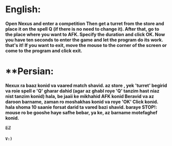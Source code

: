 # English:

**Open Nexus and enter a competition
Then get a turret from the store and place it on the spell Q 
(if there is no need to change it). After that, go to the place 
where you want to AFK. Specify the duration and click OK. 
Now you have ten seconds to enter the game and let the program do its work. 
that's it! If you want to exit, move the mouse to the corner of the screen or come to the program and click exit.**


# **Persian:

**Nexux ra baaz konid va vaared match shavid.
az store , yek 'turret' begirid va roie spell e 'Q' gharar dahid (agar az ghabl roye 'Q' tanzim hast niaz nist tanzim konid)
hala, be jaaii ke mikhahid AFK konid Beravid va az daroon barname, zaman ro moshakhas konid va roye 'OK' Click konid.
hala shoma 10 saanie forsat darid ta vared bazi shavid.
baraye STOP!:
  mouse ro be gooshe haye safhe bebar,
  ya ke, az barname motefaghef konid.** 

~~EZ~~  

#### `V:)`
